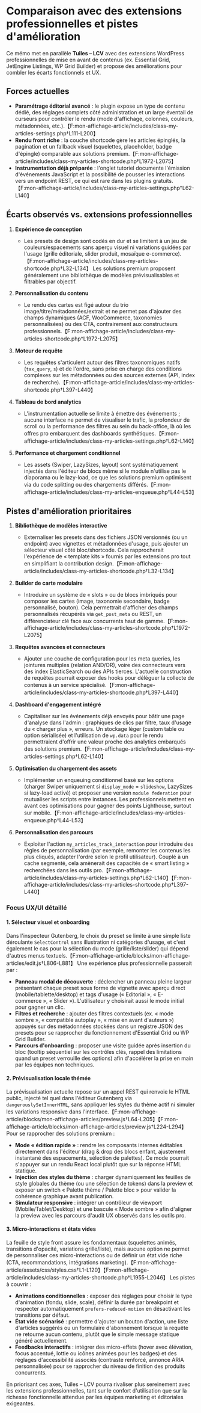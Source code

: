 # Comparaison avec des extensions professionnelles et pistes d'amélioration

Ce mémo met en parallèle **Tuiles – LCV** avec des extensions WordPress professionnelles de mise en avant de contenus (ex. Essential Grid, JetEngine Listings, WP Grid Builder) et propose des améliorations pour combler les écarts fonctionnels et UX.

## Forces actuelles

- **Paramétrage éditorial avancé** : le plugin expose un type de contenu dédié, des réglages complets côté administration et un large éventail de curseurs pour contrôler le rendu (mode d'affichage, colonnes, couleurs, métadonnées, etc.).【F:mon-affichage-article/includes/class-my-articles-settings.php†L111-L200】
- **Rendu front riche** : la couche shortcode gère les articles épinglés, la pagination et un fallback visuel (squelettes, placeholder, badge d'épingle) comparable aux solutions premium.【F:mon-affichage-article/includes/class-my-articles-shortcode.php†L1972-L2075】
- **Instrumentation déjà préparée** : l'onglet tutoriel documente l'émission d'événements JavaScript et la possibilité de pousser les interactions vers un endpoint REST, ce qui est rare dans les plugins gratuits.【F:mon-affichage-article/includes/class-my-articles-settings.php†L62-L140】

## Écarts observés vs. extensions professionnelles

1. **Expérience de conception**
   - Les presets de design sont codés en dur et se limitent à un jeu de couleurs/espacements sans aperçu visuel ni variations guidées par l'usage (grille éditoriale, slider produit, mosaïque e-commerce).【F:mon-affichage-article/includes/class-my-articles-shortcode.php†L32-L134】 Les solutions premium proposent généralement une bibliothèque de modèles prévisualisables et filtrables par objectif.

2. **Personnalisation du contenu**
   - Le rendu des cartes est figé autour du trio image/titre/métadonnées/extrait et ne permet pas d'ajouter des champs dynamiques (ACF, WooCommerce, taxonomies personnalisées) ou des CTA, contrairement aux constructeurs professionnels.【F:mon-affichage-article/includes/class-my-articles-shortcode.php†L1972-L2075】

3. **Moteur de requête**
   - Les requêtes s'articulent autour des filtres taxonomiques natifs (`tax_query`, `s`) et de l'ordre, sans prise en charge des conditions complexes sur les métadonnées ou des sources externes (API, index de recherche).【F:mon-affichage-article/includes/class-my-articles-shortcode.php†L397-L440】

4. **Tableau de bord analytics**
   - L'instrumentation actuelle se limite à émettre des événements ; aucune interface ne permet de visualiser le trafic, la profondeur de scroll ou la performance des filtres au sein du back-office, là où les offres pro embarquent des dashboards synthétiques.【F:mon-affichage-article/includes/class-my-articles-settings.php†L62-L140】

5. **Performance et chargement conditionnel**
   - Les assets (Swiper, LazySizes, layout) sont systématiquement injectés dans l'éditeur de blocs même si le module n'utilise pas le diaporama ou le lazy-load, ce que les solutions premium optimisent via du code splitting ou des chargements différés.【F:mon-affichage-article/includes/class-my-articles-enqueue.php†L44-L53】

## Pistes d'amélioration prioritaires

1. **Bibliothèque de modèles interactive**
   - Externaliser les presets dans des fichiers JSON versionnés (ou un endpoint) avec vignettes et métadonnées d'usage, puis ajouter un sélecteur visuel côté bloc/shortcode. Cela rapprocherait l'expérience de « template kits » fournis par les extensions pro tout en simplifiant la contribution design.【F:mon-affichage-article/includes/class-my-articles-shortcode.php†L32-L134】

2. **Builder de carte modulaire**
   - Introduire un système de « slots » ou de blocs imbriqués pour composer les cartes (image, taxonomie secondaire, badge personnalisé, bouton). Cela permettrait d'afficher des champs personnalisés récupérés via `get_post_meta` ou REST, un différenciateur clé face aux concurrents haut de gamme.【F:mon-affichage-article/includes/class-my-articles-shortcode.php†L1972-L2075】

3. **Requêtes avancées et connecteurs**
   - Ajouter une couche de configuration pour les meta queries, les jointures multiples (relation AND/OR), voire des connecteurs vers des index ElasticSearch ou des APIs tierces. L'actuelle construction de requêtes pourrait exposer des hooks pour déléguer la collecte de contenus à un service spécialisé.【F:mon-affichage-article/includes/class-my-articles-shortcode.php†L397-L440】

4. **Dashboard d'engagement intégré**
   - Capitaliser sur les événements déjà envoyés pour bâtir une page d'analyse dans l'admin : graphiques de clics par filtre, taux d'usage du « charger plus », erreurs. Un stockage léger (custom table ou option sérialisée) et l'utilisation de `wp.data` pour le rendu permettraient d'offrir une valeur proche des analytics embarqués des solutions premium.【F:mon-affichage-article/includes/class-my-articles-settings.php†L62-L140】

5. **Optimisation du chargement des assets**
   - Implémenter un enqueuing conditionnel basé sur les options (charger Swiper uniquement si `display_mode` = `slideshow`, LazySizes si lazy-load activé) et proposer une version `module federation` pour mutualiser les scripts entre instances. Les professionnels mettent en avant ces optimisations pour gagner des points Lighthouse, surtout sur mobile.【F:mon-affichage-article/includes/class-my-articles-enqueue.php†L44-L53】

6. **Personnalisation des parcours**
   - Exploiter l'action `my_articles_track_interaction` pour introduire des règles de personnalisation (par exemple, remonter les contenus les plus cliqués, adapter l'ordre selon le profil utilisateur). Couplé à un cache segmenté, cela amènerait des capacités de « smart listing » recherchées dans les outils pro.【F:mon-affichage-article/includes/class-my-articles-settings.php†L62-L140】【F:mon-affichage-article/includes/class-my-articles-shortcode.php†L397-L440】

### Focus UX/UI détaillé

#### 1. Sélecteur visuel et onboarding
Dans l'inspecteur Gutenberg, le choix du preset se limite à une simple liste déroulante `SelectControl` sans illustration ni catégories d'usage, et c'est également le cas pour la sélection du mode (grille/liste/slider) qui dépend d'autres menus textuels.【F:mon-affichage-article/blocks/mon-affichage-articles/edit.js†L806-L881】 Une expérience plus professionnelle passerait par :

- **Panneau modal de découverte** : déclencher un panneau pleine largeur présentant chaque preset sous forme de vignette avec aperçu direct (mobile/tablette/desktop) et tags d'usage (« Editorial », « E-commerce », « Slider »). L'utilisateur y choisirait aussi le mode initial pour gagner un clic.
- **Filtres et recherche** : ajouter des filtres contextuels (ex. « mode sombre », « compatible autoplay », « mise en avant d'auteurs ») appuyés sur des métadonnées stockées dans un registre JSON des presets pour se rapprocher du fonctionnement d'Essential Grid ou WP Grid Builder.
- **Parcours d'onboarding** : proposer une visite guidée après insertion du bloc (tooltip séquentiel sur les contrôles clés, rappel des limitations quand un preset verrouille des options) afin d'accélérer la prise en main par les équipes non techniques.

#### 2. Prévisualisation locale thémée
La prévisualisation actuelle repose sur un appel REST qui renvoie le HTML public, injecté tel quel dans l'éditeur Gutenberg via `dangerouslySetInnerHTML`, sans appliquer les styles du thème actif ni simuler les variations responsive dans l'interface.【F:mon-affichage-article/blocks/mon-affichage-articles/preview.js†L64-L205】【F:mon-affichage-article/blocks/mon-affichage-articles/preview.js†L224-L294】 Pour se rapprocher des solutions premium :

- **Mode « édition rapide »** : rendre les composants internes éditables directement dans l'éditeur (drag & drop des blocs enfant, ajustement instantané des espacements, sélection de palettes). Ce mode pourrait s'appuyer sur un rendu React local plutôt que sur la réponse HTML statique.
- **Injection des styles du thème** : charger dynamiquement les feuilles de style globales du thème (ou une sélection de tokens) dans la preview et exposer un switch « Palette thème / Palette bloc » pour valider la cohérence graphique avant publication.
- **Simulateur responsive** : intégrer un contrôleur de viewport (Mobile/Tablet/Desktop) et une bascule « Mode sombre » afin d'aligner la preview avec les parcours d'audit UX observés dans les outils pro.

#### 3. Micro-interactions et états vides
La feuille de style front assure les fondamentaux (squelettes animés, transitions d'opacité, variations grille/liste), mais aucune option ne permet de personnaliser ces micro-interactions ou de définir un état vide riche (CTA, recommandations, intégrations marketing).【F:mon-affichage-article/assets/css/styles.css†L1-L120】【F:mon-affichage-article/includes/class-my-articles-shortcode.php†L1955-L2046】 Les pistes à couvrir :

- **Animations conditionnelles** : exposer des réglages pour choisir le type d'animation (fondu, slide, scale), définir la durée par breakpoint et respecter automatiquement `prefers-reduced-motion` en désactivant les transitions par défaut.
- **État vide scénarisé** : permettre d'ajouter un bouton d'action, une liste d'articles suggérés ou un formulaire d'abonnement lorsque la requête ne retourne aucun contenu, plutôt que le simple message statique généré actuellement.
- **Feedbacks interactifs** : intégrer des micro-effets (hover avec élévation, focus accentué, lottie ou icônes animées pour les badges) et des réglages d'accessibilité associés (contraste renforcé, annonce ARIA personnalisée) pour se rapprocher du niveau de finition des produits concurrents.

En priorisant ces axes, Tuiles – LCV pourra rivaliser plus sereinement avec les extensions professionnelles, tant sur le confort d'utilisation que sur la richesse fonctionnelle attendue par les équipes marketing et éditoriales exigeantes.
